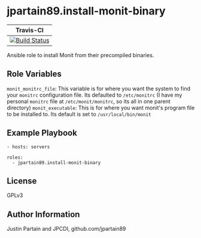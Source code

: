 # jpartain89.install-monit-binary

| **Travis-CI** |
| -------- |
| [![Build Status](https://travis-ci.org/jpartain89/ansible-role-monit-binaries.svg?branch=master)](https://travis-ci.org/jpartain89/ansible-role-monit-binaries) |

Ansible role to install Monit from their precompiled binaries.

## Role Variables

`monit_monitrc_file`: This variable is for where you want the system to find your `monitrc` configuration file. Its defaulted to `/etc/monitrc` (I have my personal `monitrc` file at `/etc/monit/monitrc`, so its all in one parent directory)
`monit_executable`: This is for where you want monit's program file to be installed to. Its default is set to `/usr/local/bin/monit`

## Example Playbook

    - hosts: servers

    roles:
      - jpartain89.install-monit-binary

## License

GPLv3

## Author Information

Justin Partain and JPCDI, github.com/jpartain89
